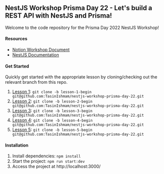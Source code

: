 ## NestJS Workshop Prisma Day 22 - Let's build a REST API with NestJS and Prisma! 

Welcome to the code repository for the Prisma Day 2022 NestJS Workshop! 

#### Resources

- [Notion Workshop Document](http://pris.ly/day-22-nestjs)
- [NestJS Documentation](https://docs.nestjs.com/)


#### Get Started

Quickly get started with the appropriate lesson by cloning/checking out the relevant branch from this repo. 

1. [Lesson 1](https://github.com/TasinIshmam/nestjs-workshop-prisma-day-22/tree/lesson-1-begin): `git clone -b lesson-1-begin git@github.com:TasinIshmam/nestjs-workshop-prisma-day-22.git` 
2. [Lesson 2](https://github.com/TasinIshmam/nestjs-workshop-prisma-day-22/tree/lesson-2-begin): `git clone -b lesson-2-begin git@github.com:TasinIshmam/nestjs-workshop-prisma-day-22.git` 
3. [Lesson 3](https://github.com/TasinIshmam/nestjs-workshop-prisma-day-22/tree/lesson-3-begin): `git clone -b lesson-3-begin git@github.com:TasinIshmam/nestjs-workshop-prisma-day-22.git` 
4. [Lesson 4](https://github.com/TasinIshmam/nestjs-workshop-prisma-day-22/tree/lesson-4-begin): `git clone -b lesson-4-begin git@github.com:TasinIshmam/nestjs-workshop-prisma-day-22.git` 
5. [Lesson 5](https://github.com/TasinIshmam/nestjs-workshop-prisma-day-22/tree/lesson-5-begin): `git clone -b lesson-5-begin git@github.com:TasinIshmam/nestjs-workshop-prisma-day-22.git`  


#### Installation


1. Install dependencies: `npm install`
2. Start the project:  `npm run start:dev`
3. Access the project at http://localhost:3000/